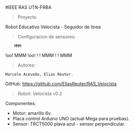 #IEEE RAS UTN-FRBA

>Proyecto 

Robot Educativo Velocista - Seguidor de linea
  
>Configuracion  de sensores:

        MMM
  !oo!  MMM  !oo!
  !  !  MMM  !  !
        MMM
>Autores: 

    Marcelo Acevedo, Elias Reuter.
  
  
  GitHub: https://github.com/EliasReuter/RAS_Velocista

> Robot: Velocista v0.2

  Componentes:
  - Motor: amarillo 6v.
  - Placa control Arduino UNO (actual Mega para pruebas).
  - Sensor: TRCT5000 plava azul - sensor perpendicular.